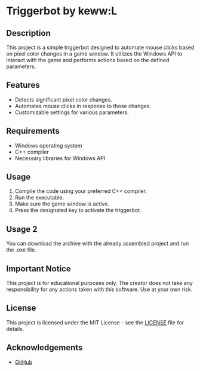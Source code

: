 # Triggerbot by keww:L

## Description

This project is a simple triggerbot designed to automate mouse clicks based on pixel color changes in a game window. It utilizes the Windows API to interact with the game and performs actions based on the defined parameters.

## Features

- Detects significant pixel color changes.
- Automates mouse clicks in response to those changes.
- Customizable settings for various parameters.

## Requirements

- Windows operating system
- C++ compiler
- Necessary libraries for Windows API

## Usage

1. Compile the code using your preferred C++ compiler.
2. Run the executable.
3. Make sure the game window is active.
4. Press the designated key to activate the triggerbot.

## Usage 2

You can download the archive with the already assembled project and run the .exe file.

## Important Notice

This project is for educational purposes only. The creator does not take any responsibility for any actions taken with this software. Use at your own risk.

## License

This project is licensed under the MIT License - see the [LICENSE](LICENSE) file for details.

## Acknowledgements

- [GitHub](https://github.com/cbFelix/triggerbot)
